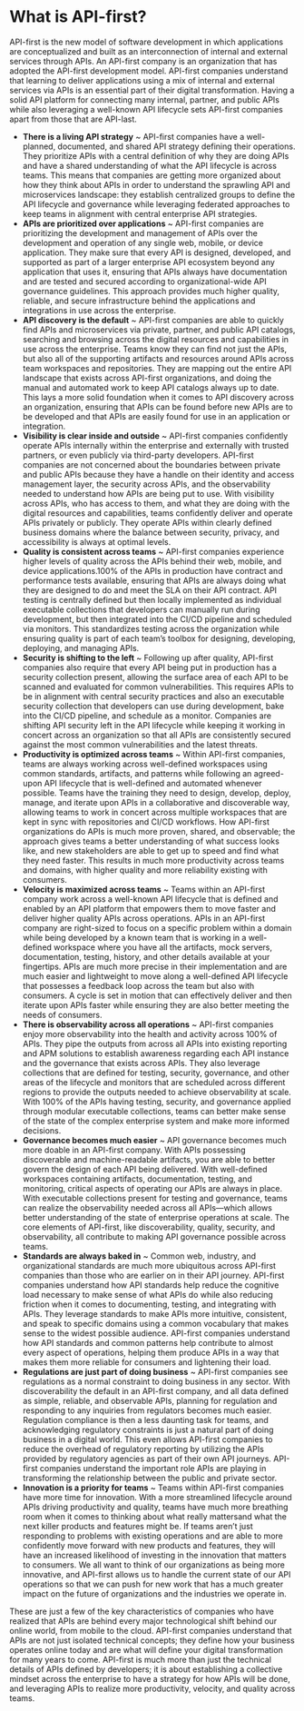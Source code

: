 # What is API-first?
API-first is the new model of software development in which applications are conceptualized and built as an interconnection of internal and external services through APIs. An API-first company is an organization that has adopted the API-first development model. API-first companies understand that learning to deliver applications using a mix of internal and external services via APIs is an essential part of their digital transformation. Having a solid API platform for connecting many internal, partner, and public APIs while also leveraging a well-known API lifecycle sets API-first companies apart from those that are API-last.

- **There is a living API strategy** ~ API-first companies have a well-planned, documented, and shared API strategy defining their operations. They prioritize APIs with a central definition of why they are doing APIs and have a shared understanding of what the API lifecycle is across teams. This means that companies are getting more organized about how they think about APIs in order to understand the sprawling API and microservices landscape: they establish centralized groups to define the API lifecycle and governance while leveraging federated approaches to keep teams in alignment with central enterprise API strategies.
- **APIs are prioritized over applications** ~ API-first companies are prioritizing the development and management of APIs over the development and operation of any single web, mobile, or device application. They make sure that every API is designed, developed, and supported as part of a larger enterprise API ecosystem beyond any application that uses it, ensuring that APIs always have documentation and are tested and secured according to organizational-wide API governance guidelines. This approach provides much higher quality, reliable, and secure infrastructure behind the applications and integrations in use across the enterprise.
- **API discovery is the default** ~ API-first companies are able to quickly find APIs and microservices via private, partner, and public API catalogs, searching and browsing across the digital resources and capabilities in use across the enterprise. Teams know they can find not just the APIs, but also all of the supporting artifacts and resources around APIs across team workspaces and repositories. They are mapping out the entire API landscape that exists across API-first organizations, and doing the manual and automated work to keep API catalogs always up to date. This lays a more solid foundation when it comes to API discovery across an organization, ensuring that APIs can be found before new APIs are to be developed and that APIs are easily found for use in an application or integration.
- **Visibility is clear inside and outside** ~ API-first companies confidently operate APIs internally within the enterprise and externally with trusted partners, or even publicly via third-party developers. API-first companies are not concerned about the boundaries between private and public APIs because they have a handle on their identity and access management layer, the security across APIs, and the observability needed to understand how APIs are being put to use. With visibility across APIs, who has access to them, and what they are doing with the digital resources and capabilities, teams confidently deliver and operate APIs privately or publicly. They operate APIs within clearly defined business domains where the balance between security, privacy, and accessibility is always at optimal levels.
- **Quality is consistent across teams** ~ API-first companies experience higher levels of quality across the APIs behind their web, mobile, and device applications.100% of the APIs in production have contract and performance tests available, ensuring that APIs are always doing what they are designed to do and meet the SLA on their API contract. API testing is centrally defined but then locally implemented as individual executable collections that developers can manually run during development, but then integrated into the CI/CD pipeline and scheduled via monitors. This standardizes testing across the organization while ensuring quality is part of each team’s toolbox for designing, developing, deploying, and managing APIs.
- **Security is shifting to the left** ~ Following up after quality, API-first companies also require that every API being put in production has a security collection present, allowing the surface area of each API to be scanned and evaluated for common vulnerabilities. This requires APIs to be in alignment with central security practices and also an executable security collection that developers can use during development, bake into the CI/CD pipeline, and schedule as a monitor. Companies are shifting API security left in the API lifecycle while keeping it working in concert across an organization so that all APIs are consistently secured against the most common vulnerabilities and the latest threats.
- **Productivity is optimized across teams** ~ Within API-first companies, teams are always working across well-defined workspaces using common standards, artifacts, and patterns while following an agreed-upon API lifecycle that is well-defined and automated whenever possible. Teams have the training they need to design, develop, deploy, manage, and iterate upon APIs in a collaborative and discoverable way, allowing teams to work in concert across multiple workspaces that are kept in sync with repositories and CI/CD workflows. How API-first organizations do APIs is much more proven, shared, and observable; the approach gives teams a better understanding of what success looks like, and new stakeholders are able to get up to speed and find what they need faster. This results in much more productivity across teams and domains, with higher quality and more reliability existing with consumers.
- **Velocity is maximized across teams** ~ Teams within an API-first company work across a well-known API lifecycle that is defined and enabled by an API platform that empowers them to move faster and deliver higher quality APIs across operations. APIs in an API-first company are right-sized to focus on a specific problem within a domain while being developed by a known team that is working in a well-defined workspace where you have all the artifacts, mock servers, documentation, testing, history, and other details available at your fingertips. APIs are much more precise in their implementation and are much easier and lightweight to move along a well-defined API lifecycle that possesses a feedback loop across the team but also with consumers. A cycle is set in motion that can effectively deliver and then iterate upon APIs faster while ensuring they are also better meeting the needs of consumers.
- **There is observability across all operations** ~ API-first companies enjoy more observability into the health and activity across 100% of APIs. They pipe the outputs from across all APIs into existing reporting and APM solutions to establish awareness regarding each API instance and the governance that exists across APIs. They also leverage collections that are defined for testing, security, governance, and other areas of the lifecycle and monitors that are scheduled across different regions to provide the outputs needed to achieve observability at scale. With 100% of the APIs having testing, security, and governance applied through modular executable collections, teams can better make sense of the state of the complex enterprise system and make more informed decisions.
- **Governance becomes much easier** ~ API governance becomes much more doable in an API-first company. With APIs possessing discoverable and machine-readable artifacts, you are able to better govern the design of each API being delivered. With well-defined workspaces containing artifacts, documentation, testing, and monitoring, critical aspects of operating our APIs are always in place. With executable collections present for testing and governance, teams can realize the observability needed across all APIs—which allows better understanding of the state of enterprise operations at scale. The core elements of API-first, like discoverability, quality, security, and observability, all contribute to making API governance possible across teams.
- **Standards are always baked in** ~ Common web, industry, and organizational standards are much more ubiquitous across API-first companies than those who are earlier on in their API journey. API-first companies understand how API standards help reduce the cognitive load necessary to make sense of what APIs do while also reducing friction when it comes to documenting, testing, and integrating with APIs. They leverage standards to make APIs more intuitive, consistent, and speak to specific domains using a common vocabulary that makes sense to the widest possible audience. API-first companies understand how API standards and common patterns help contribute to almost every aspect of operations, helping them produce APIs in a way that makes them more reliable for consumers and lightening their load.
- **Regulations are just part of doing business** ~ API-first companies see regulations as a normal constraint to doing business in any sector. With discoverability the default in an API-first company, and all data defined as simple, reliable, and observable APIs, planning for regulation and responding to any inquiries from regulators becomes much easier. Regulation compliance is then a less daunting task for teams, and acknowledging regulatory constraints is just a natural part of doing business in a digital world. This even allows API-first companies to reduce the overhead of regulatory reporting by utilizing the APIs provided by regulatory agencies as part of their own API journeys. API-first companies understand the important role APIs are playing in transforming the relationship between the public and private sector.
- **Innovation is a priority for teams** ~ Teams within API-first companies have more time for innovation. With a more streamlined lifecycle around APIs driving productivity and quality, teams have much more breathing room when it comes to thinking about what really mattersand what the next killer products and features might be. If teams aren’t just responding to problems with existing operations and are able to more confidently move forward with new products and features, they will have an increased likelihood of investing in the innovation that matters to consumers. We all want to think of our organizations as being more innovative, and API-first allows us to handle the current state of our API operations so that we can push for new work that has a much greater impact on the future of organizations and the industries we operate in.

These are just a few of the key characteristics of companies who have realized that APIs are behind every major technological shift behind our online world, from mobile to the cloud. API-first companies understand that APIs are not just isolated technical concepts; they define how your business operates online today and are what will define your digital transformation for many years to come. API-first is much more than just the technical details of APIs defined by developers; it is about establishing a collective mindset across the enterprise to have a strategy for how APIs will be done, and leveraging APIs to realize more productivity, velocity, and quality across teams.
